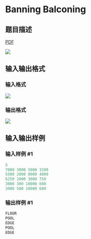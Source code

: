 # Banning Balconing

## 题目描述

[problemUrl]: https://uva.onlinejudge.org/index.php?option=com_onlinejudge&Itemid=8&category=861&page=show_problem&problem=4673

[PDF](https://uva.onlinejudge.org/external/128/p12808.pdf)

![](https://cdn.luogu.com.cn/upload/vjudge_pic/UVA12808/3c58e330e2923ab8515fe76651d74da7159ed2ac.png)

## 输入输出格式

### 输入格式

![](https://cdn.luogu.com.cn/upload/vjudge_pic/UVA12808/fda89fb9628521b2c5091cd0ed31113726feec6d.png)

### 输出格式

![](https://cdn.luogu.com.cn/upload/vjudge_pic/UVA12808/fad4bd5888e884f3181d60253cc17995c881d805.png)

## 输入输出样例

### 输入样例 #1

```cpp
5
7000 3000 5000 1500
5500 2000 8000 4000
6250 1000 3000 750
3000 300 10000 600
3000 500 10000 600
```


### 输出样例 #1

```cpp
FLOOR
POOL
EDGE
POOL
EDGE
```


